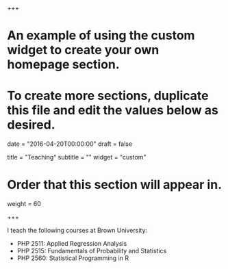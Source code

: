 +++
# An example of using the custom widget to create your own homepage section.
# To create more sections, duplicate this file and edit the values below as desired.

date = "2016-04-20T00:00:00"
draft = false

title = "Teaching"
subtitle = ""
widget = "custom"

# Order that this section will appear in.
weight = 60

+++


I teach the following courses at Brown University:

- PHP 2511: Applied Regression Analysis
- PHP 2515: Fundamentals of Probability and Statistics
- PHP 2560: Statistical Programming in R


